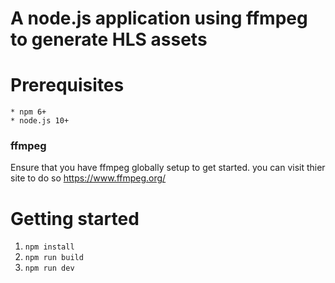 # A node.js application using ffmpeg to generate HLS assets

# Prerequisites

    * npm 6+
    * node.js 10+

### ffmpeg

Ensure that you have ffmpeg globally setup to get started.
you can visit thier site to do so https://www.ffmpeg.org/

# Getting started
1. ```npm install```
2. ```npm run build```
2. ```npm run dev```